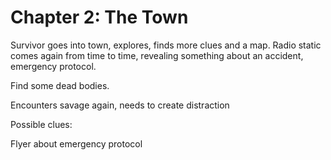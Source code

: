 # Chapter 2: The Town

Survivor goes into town, explores, finds more clues and a map. Radio static comes again from time to time, revealing something about an accident, emergency protocol.

Find some dead bodies.

Encounters savage again, needs to create distraction

Possible clues:

Flyer about emergency protocol
